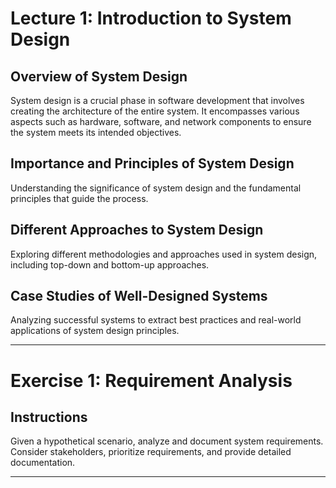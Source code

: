 # Lecture 1: Introduction to System Design

## Overview of System Design
System design is a crucial phase in software development that involves creating the architecture of the entire system. It encompasses various aspects such as hardware, software, and network components to ensure the system meets its intended objectives.

## Importance and Principles of System Design
Understanding the significance of system design and the fundamental principles that guide the process.

## Different Approaches to System Design
Exploring different methodologies and approaches used in system design, including top-down and bottom-up approaches.

## Case Studies of Well-Designed Systems
Analyzing successful systems to extract best practices and real-world applications of system design principles.

---

# Exercise 1: Requirement Analysis

## Instructions
Given a hypothetical scenario, analyze and document system requirements. Consider stakeholders, prioritize requirements, and provide detailed documentation.

---
